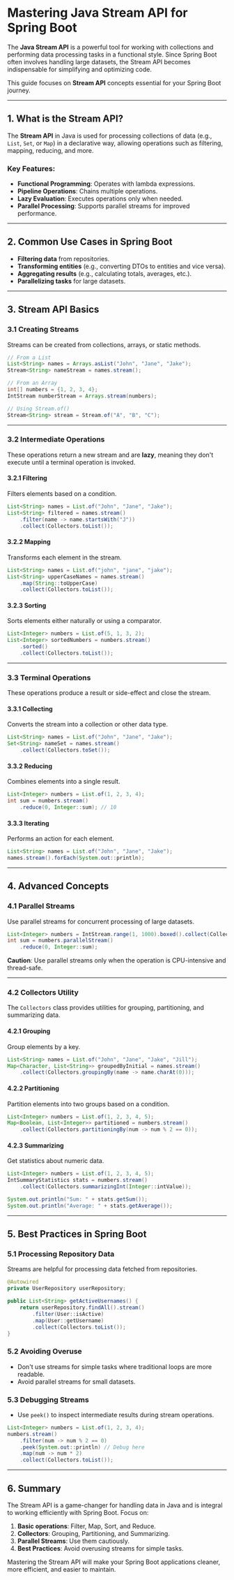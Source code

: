 # Mastering Java Stream API for Spring Boot

The **Java Stream API** is a powerful tool for working with collections and performing data processing tasks in a functional style. Since Spring Boot often involves handling large datasets, the Stream API becomes indispensable for simplifying and optimizing code.

This guide focuses on **Stream API** concepts essential for your Spring Boot journey.

---

## **1. What is the Stream API?**

The **Stream API** in Java is used for processing collections of data (e.g., `List`, `Set`, or `Map`) in a declarative way, allowing operations such as filtering, mapping, reducing, and more.

### **Key Features**:
- **Functional Programming**: Operates with lambda expressions.
- **Pipeline Operations**: Chains multiple operations.
- **Lazy Evaluation**: Executes operations only when needed.
- **Parallel Processing**: Supports parallel streams for improved performance.

---

## **2. Common Use Cases in Spring Boot**

- **Filtering data** from repositories.
- **Transforming entities** (e.g., converting DTOs to entities and vice versa).
- **Aggregating results** (e.g., calculating totals, averages, etc.).
- **Parallelizing tasks** for large datasets.

---

## **3. Stream API Basics**

### **3.1 Creating Streams**
Streams can be created from collections, arrays, or static methods.

```java
// From a List
List<String> names = Arrays.asList("John", "Jane", "Jake");
Stream<String> nameStream = names.stream();

// From an Array
int[] numbers = {1, 2, 3, 4};
IntStream numberStream = Arrays.stream(numbers);

// Using Stream.of()
Stream<String> stream = Stream.of("A", "B", "C");
```

---

### **3.2 Intermediate Operations**

These operations return a new stream and are **lazy**, meaning they don't execute until a terminal operation is invoked.

#### **3.2.1 Filtering**
Filters elements based on a condition.

```java
List<String> names = List.of("John", "Jane", "Jake");
List<String> filtered = names.stream()
    .filter(name -> name.startsWith("J"))
    .collect(Collectors.toList());
```

#### **3.2.2 Mapping**
Transforms each element in the stream.

```java
List<String> names = List.of("john", "jane", "jake");
List<String> upperCaseNames = names.stream()
    .map(String::toUpperCase)
    .collect(Collectors.toList());
```

#### **3.2.3 Sorting**
Sorts elements either naturally or using a comparator.

```java
List<Integer> numbers = List.of(5, 1, 3, 2);
List<Integer> sortedNumbers = numbers.stream()
    .sorted()
    .collect(Collectors.toList());
```

---

### **3.3 Terminal Operations**

These operations produce a result or side-effect and close the stream.

#### **3.3.1 Collecting**
Converts the stream into a collection or other data type.

```java
List<String> names = List.of("John", "Jane", "Jake");
Set<String> nameSet = names.stream()
    .collect(Collectors.toSet());
```

#### **3.3.2 Reducing**
Combines elements into a single result.

```java
List<Integer> numbers = List.of(1, 2, 3, 4);
int sum = numbers.stream()
    .reduce(0, Integer::sum); // 10
```

#### **3.3.3 Iterating**
Performs an action for each element.

```java
List<String> names = List.of("John", "Jane", "Jake");
names.stream().forEach(System.out::println);
```

---

## **4. Advanced Concepts**

### **4.1 Parallel Streams**

Use parallel streams for concurrent processing of large datasets.

```java
List<Integer> numbers = IntStream.range(1, 1000).boxed().collect(Collectors.toList());
int sum = numbers.parallelStream()
    .reduce(0, Integer::sum);
```

**Caution**: Use parallel streams only when the operation is CPU-intensive and thread-safe.

---

### **4.2 Collectors Utility**

The `Collectors` class provides utilities for grouping, partitioning, and summarizing data.

#### **4.2.1 Grouping**
Group elements by a key.

```java
List<String> names = List.of("John", "Jane", "Jake", "Jill");
Map<Character, List<String>> groupedByInitial = names.stream()
    .collect(Collectors.groupingBy(name -> name.charAt(0)));
```

#### **4.2.2 Partitioning**
Partition elements into two groups based on a condition.

```java
List<Integer> numbers = List.of(1, 2, 3, 4, 5);
Map<Boolean, List<Integer>> partitioned = numbers.stream()
    .collect(Collectors.partitioningBy(num -> num % 2 == 0));
```

#### **4.2.3 Summarizing**
Get statistics about numeric data.

```java
List<Integer> numbers = List.of(1, 2, 3, 4, 5);
IntSummaryStatistics stats = numbers.stream()
    .collect(Collectors.summarizingInt(Integer::intValue));

System.out.println("Sum: " + stats.getSum());
System.out.println("Average: " + stats.getAverage());
```

---

## **5. Best Practices in Spring Boot**

### **5.1 Processing Repository Data**
Streams are helpful for processing data fetched from repositories.

```java
@Autowired
private UserRepository userRepository;

public List<String> getActiveUsernames() {
    return userRepository.findAll().stream()
        .filter(User::isActive)
        .map(User::getUsername)
        .collect(Collectors.toList());
}
```

### **5.2 Avoiding Overuse**
- Don't use streams for simple tasks where traditional loops are more readable.
- Avoid parallel streams for small datasets.

### **5.3 Debugging Streams**
- Use `peek()` to inspect intermediate results during stream operations.

```java
List<Integer> numbers = List.of(1, 2, 3, 4);
numbers.stream()
    .filter(num -> num % 2 == 0)
    .peek(System.out::println) // Debug here
    .map(num -> num * 2)
    .collect(Collectors.toList());
```

---

## **6. Summary**

The Stream API is a game-changer for handling data in Java and is integral to working efficiently with Spring Boot. Focus on:

1. **Basic operations**: Filter, Map, Sort, and Reduce.
2. **Collectors**: Grouping, Partitioning, and Summarizing.
3. **Parallel Streams**: Use them cautiously.
4. **Best Practices**: Avoid overusing streams for simple tasks.

Mastering the Stream API will make your Spring Boot applications cleaner, more efficient, and easier to maintain.

